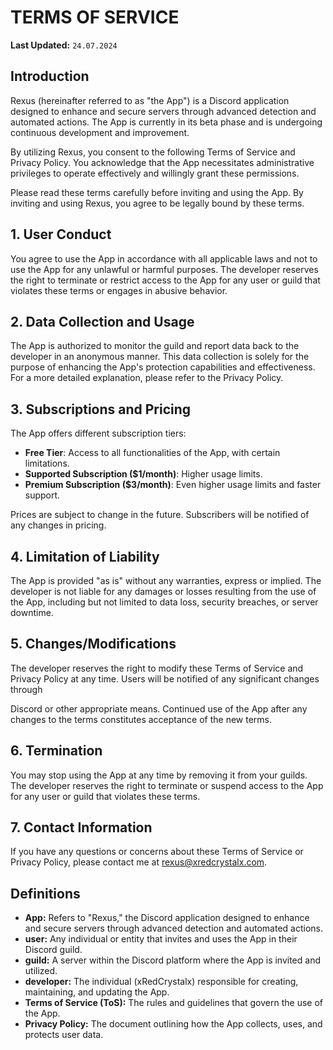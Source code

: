 # TERMS OF SERVICE

**Last Updated:** `24.07.2024`

## Introduction

Rexus (hereinafter referred to as "the App") is a Discord application designed to enhance and secure servers through advanced detection and automated actions. The App is currently in its beta phase and is undergoing continuous development and improvement.

By utilizing Rexus, you consent to the following Terms of Service and Privacy Policy. You acknowledge that the App necessitates administrative privileges to operate effectively and willingly grant these permissions.

Please read these terms carefully before inviting and using the App. By inviting and using Rexus, you agree to be legally bound by these terms.

## 1. User Conduct
You agree to use the App in accordance with all applicable laws and not to use the App for any unlawful or harmful purposes. The developer reserves the right to terminate or restrict access to the App for any user or guild that violates these terms or engages in abusive behavior.

## 2. Data Collection and Usage
The App is authorized to monitor the guild and report data back to the developer in an anonymous manner. This data collection is solely for the purpose of enhancing the App's protection capabilities and effectiveness. For a more detailed explanation, please refer to the Privacy Policy.

## 3. Subscriptions and Pricing
The App offers different subscription tiers:

- **Free Tier**: Access to all functionalities of the App, with certain limitations.
- **Supported Subscription ($1/month)**: Higher usage limits.
- **Premium Subscription ($3/month)**: Even higher usage limits and faster support.

Prices are subject to change in the future. Subscribers will be notified of any changes in pricing.

## 4. Limitation of Liability
The App is provided "as is" without any warranties, express or implied. The developer is not liable for any damages or losses resulting from the use of the App, including but not limited to data loss, security breaches, or server downtime.

## 5. Changes/Modifications
The developer reserves the right to modify these Terms of Service and Privacy Policy at any time. Users will be notified of any significant changes through 

Discord or other appropriate means. Continued use of the App after any changes to the terms constitutes acceptance of the new terms.

## 6. Termination
You may stop using the App at any time by removing it from your guilds. The developer reserves the right to terminate or suspend access to the App for any user or guild that violates these terms.

## 7. Contact Information
If you have any questions or concerns about these Terms of Service or Privacy Policy, please contact me at rexus@xredcrystalx.com.

## Definitions
- **App:** Refers to "Rexus," the Discord application designed to enhance and secure servers through advanced detection and automated actions.
- **user:** Any individual or entity that invites and uses the App in their Discord guild.
- **guild:** A server within the Discord platform where the App is invited and utilized.
- **developer:** The individual (xRedCrystalx) responsible for creating, maintaining, and updating the App.
- **Terms of Service (ToS):** The rules and guidelines that govern the use of the App.
- **Privacy Policy:** The document outlining how the App collects, uses, and protects user data.

